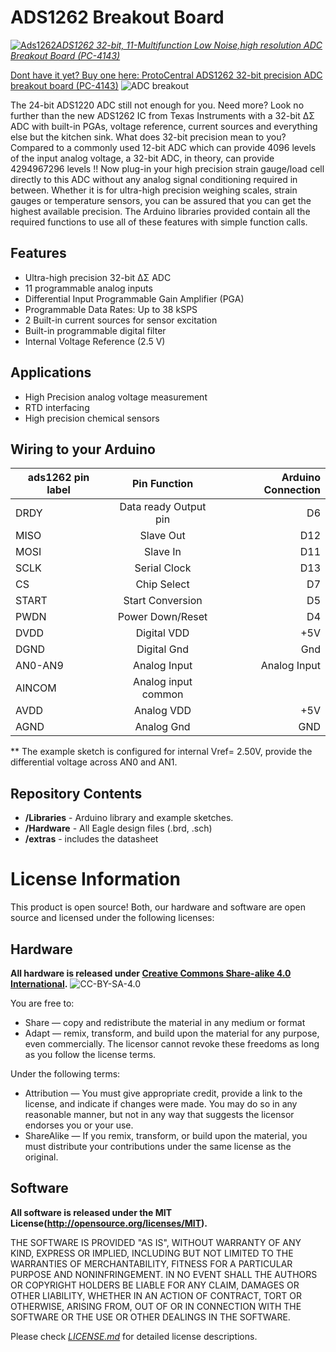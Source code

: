 ADS1262 Breakout Board
=======================

[![Ads1262](https://www.protocentral.com/3826-thickbox_default/protocentral-ads1262-32-bit-precision-adc-breakout-board.jpg)*ADS1262 32-bit, 11-Multifunction Low Noise,high resolution ADC Breakout Board (PC-4143)*](https://www.protocentral.com/analog-adc-boards/1005-protocentral-ads1262-32-bit-precision-adc-breakout-board.html)


[Dont have it yet? Buy one here: ProtoCentral ADS1262 32-bit precision ADC breakout board (PC-4143)](https://protocentral.com/product/protocentral-ads1262-32-bit-precision-adc-breakout-board/)
![ADC breakout](https://github.com/Protocentral/ProtoCentral_ads1262/blob/master/extras/ADS1262.jpg?raw=true)

The 24-bit ADS1220 ADC still not enough for you. Need more? Look no further than the new ADS1262 IC from Texas Instruments with a 32-bit ΔΣ ADC with built-in PGAs, voltage reference, current sources and everything else but the kitchen sink.
What does 32-bit precision mean to you? Compared to a commonly used 12-bit ADC which can provide 4096 levels of the input analog voltage, a 32-bit ADC, in theory, can provide 4294967296 levels !!
Now plug-in your high precision strain gauge/load cell directly to this ADC without any analog signal conditioning required in between. Whether it is for ultra-high precision weighing scales, strain gauges or temperature sensors, you can be assured that you can get the highest available precision.
The Arduino libraries provided contain all the required functions to use all of these features with simple function calls.

Features
---------
* Ultra-high precision 32-bit ΔΣ ADC
* 11 programmable analog inputs
* Differential Input Programmable Gain Amplifier (PGA)
* Programmable Data Rates: Up to 38 kSPS
* 2 Built-in current sources for sensor excitation
* Built-in programmable digital filter
* Internal Voltage Reference (2.5 V)

Applications
-------------
* High Precision analog voltage measurement
* RTD interfacing
* High precision chemical sensors

Wiring to your Arduino
----------------------
|ads1262 pin label| Pin Function         |Arduino Connection|
|-----------------|:--------------------:|-----------------:|
| DRDY            | Data ready Output pin|  D6              |             
| MISO            | Slave Out            |  D12             |
| MOSI            | Slave In             |  D11             |
| SCLK            | Serial Clock         |  D13             |
| CS              | Chip Select          |  D7              |
| START           | Start Conversion     |  D5              | 
| PWDN            | Power Down/Reset     |  D4              |
| DVDD            | Digital VDD          |  +5V             |
| DGND            | Digital Gnd          |  Gnd             |
| AN0-AN9         | Analog Input         |  Analog Input    |
| AINCOM          | Analog input common  |                  |
| AVDD            | Analog VDD           |  +5V             |
| AGND            | Analog Gnd           |  GND             |
  
  ** The example sketch is configured for internal Vref= 2.50V, provide the differential voltage across AN0 and AN1.
  

Repository Contents
-------------------
* **/Libraries** - Arduino library and example sketches.
* **/Hardware** - All Eagle design files (.brd, .sch)
* **/extras** - includes the datasheet
 
 
License Information
===================

This product is open source! Both, our hardware and software are open source and licensed under the following licenses:

Hardware
---------

**All hardware is released under [Creative Commons Share-alike 4.0 International](http://creativecommons.org/licenses/by-sa/4.0/).**
![CC-BY-SA-4.0](https://i.creativecommons.org/l/by-sa/4.0/88x31.png)

You are free to:

* Share — copy and redistribute the material in any medium or format
* Adapt — remix, transform, and build upon the material for any purpose, even commercially.
The licensor cannot revoke these freedoms as long as you follow the license terms.

Under the following terms:

* Attribution — You must give appropriate credit, provide a link to the license, and indicate if changes were made. You may do so in any reasonable manner, but not in any way that suggests the licensor endorses you or your use.
* ShareAlike — If you remix, transform, or build upon the material, you must distribute your contributions under the same license as the original.

Software
--------

**All software is released under the MIT License(http://opensource.org/licenses/MIT).**

THE SOFTWARE IS PROVIDED "AS IS", WITHOUT WARRANTY OF ANY KIND, EXPRESS OR IMPLIED, INCLUDING BUT NOT LIMITED TO THE WARRANTIES OF MERCHANTABILITY, FITNESS FOR A PARTICULAR PURPOSE AND NONINFRINGEMENT. IN NO EVENT SHALL THE AUTHORS OR COPYRIGHT HOLDERS BE LIABLE FOR ANY CLAIM, DAMAGES OR OTHER LIABILITY, WHETHER IN AN ACTION OF CONTRACT, TORT OR OTHERWISE, ARISING FROM, OUT OF OR IN CONNECTION WITH THE SOFTWARE OR THE USE OR OTHER DEALINGS IN THE SOFTWARE.


Please check [*LICENSE.md*](LICENSE.md) for detailed license descriptions.

